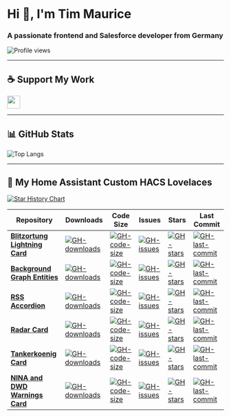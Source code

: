 # Hi 👋, I'm Tim Maurice

### A passionate frontend and Salesforce developer from Germany

![Profile views](https://komarev.com/ghpvc/?username=timmaurice&label=Profile%20views&color=0e75b6&style=flat-square)  

<!---

## 🏆 GitHub Achievements
[![trophy](https://github-profile-trophy.vercel.app/?username=timmaurice&theme=onedark)](https://github.com/ryo-ma/github-profile-trophy)

--->

---

## ☕ Support My Work
[<img src="https://cdn.buymeacoffee.com/buttons/v2/default-yellow.png" height="30" />](https://www.buymeacoffee.com/timmaurice)

---

## 📊 GitHub Stats
![Top Langs](https://github-readme-stats.vercel.app/api/top-langs?username=timmaurice&show_icons=true&locale=en&layout=compact)  
<!--![Tim's GitHub stats](https://github-readme-stats.vercel.app/api?username=timmaurice&show_icons=true&locale=en)-->

---

## 🔌 My Home Assistant Custom HACS Lovelaces

[![Star History Chart](https://api.star-history.com/svg?repos=timmaurice/lovelace-background-graph-entities,timmaurice/lovelace-blitzortung-lightning-card,timmaurice/lovelace-radar-card,timmaurice/lovelace-rss-accordion,timmaurice/lovelace-tankerkoenig-card,timmaurice/lovelace-nina-dwd-card&type=date&legend=top-left)](https://www.star-history.com/#timmaurice/lovelace-background-graph-entities&timmaurice/lovelace-blitzortung-lightning-card&timmaurice/lovelace-radar-card&timmaurice/lovelace-rss-accordion&timmaurice/lovelace-tankerkoenig-card&timmaurice/lovelace-nina-dwd-card&type=date&legend=top-left)

| Repository | Downloads | Code Size | Issues | Stars | Last Commit |
|---|---|---|---|---|---|
| [**Blitzortung Lightning Card**](https://github.com/timmaurice/lovelace-blitzortung-lightning-card) | [![GH-downloads](https://img.shields.io/github/downloads/timmaurice/lovelace-blitzortung-lightning-card/total?style=flat-square&label=%20)](https://github.com/timmaurice/lovelace-blitzortung-lightning-card/releases) | [![GH-code-size](https://img.shields.io/github/languages/code-size/timmaurice/lovelace-blitzortung-lightning-card?style=flat-square&label=%20)](https://github.com/timmaurice/lovelace-blitzortung-lightning-card) | [![GH-issues](https://img.shields.io/github/issues/timmaurice/lovelace-blitzortung-lightning-card?style=flat-square&label=%20)](https://github.com/timmaurice/lovelace-blitzortung-lightning-card/issues) | [![GH-stars](https://img.shields.io/github/stars/timmaurice/lovelace-blitzortung-lightning-card?style=flat-square&label=%20)](https://github.com/timmaurice/lovelace-blitzortung-lightning-card/stargazers) | [![GH-last-commit](https://img.shields.io/github/last-commit/timmaurice/lovelace-blitzortung-lightning-card?style=flat-square&label=%20)](https://github.com/timmaurice/lovelace-blitzortung-lightning-card/commits) |
| [**Background Graph Entities**](https://github.com/timmaurice/lovelace-background-graph-entities) | [![GH-downloads](https://img.shields.io/github/downloads/timmaurice/lovelace-background-graph-entities/total?style=flat-square&label=%20)](https://github.com/timmaurice/lovelace-background-graph-entities/releases) | [![GH-code-size](https://img.shields.io/github/languages/code-size/timmaurice/lovelace-background-graph-entities?style=flat-square&label=%20)](https://github.com/timmaurice/lovelace-background-graph-entities) | [![GH-issues](https://img.shields.io/github/issues/timmaurice/lovelace-background-graph-entities?style=flat-square&label=%20)](https://github.com/timmaurice/lovelace-background-graph-entities/issues) | [![GH-stars](https://img.shields.io/github/stars/timmaurice/lovelace-background-graph-entities?style=flat-square&label=%20)](https://github.com/timmaurice/lovelace-background-graph-entities/stargazers) | [![GH-last-commit](https://img.shields.io/github/last-commit/timmaurice/lovelace-background-graph-entities?style=flat-square&label=%20)](https://github.com/timmaurice/lovelace-background-graph-entities/commits) |
| [**RSS Accordion**](https://github.com/timmaurice/lovelace-rss-accordion) | [![GH-downloads](https://img.shields.io/github/downloads/timmaurice/lovelace-rss-accordion/total?style=flat-square&label=%20)](https://github.com/timmaurice/lovelace-rss-accordion/releases) | [![GH-code-size](https://img.shields.io/github/languages/code-size/timmaurice/lovelace-rss-accordion?style=flat-square&label=%20)](https://github.com/timmaurice/lovelace-rss-accordion) | [![GH-issues](https://img.shields.io/github/issues/timmaurice/lovelace-rss-accordion?style=flat-square&label=%20)](https://github.com/timmaurice/lovelace-rss-accordion/issues) | [![GH-stars](https://img.shields.io/github/stars/timmaurice/lovelace-rss-accordion?style=flat-square&label=%20)](https://github.com/timmaurice/lovelace-rss-accordion/stargazers) | [![GH-last-commit](https://img.shields.io/github/last-commit/timmaurice/lovelace-rss-accordion?style=flat-square&label=%20)](https://github.com/timmaurice/lovelace-rss-accordion/commits) |
| [**Radar Card**](https://github.com/timmaurice/lovelace-radar-card) | [![GH-downloads](https://img.shields.io/github/downloads/timmaurice/lovelace-radar-card/total?style=flat-square&label=%20)](https://github.com/timmaurice/lovelace-radar-card/releases) | [![GH-code-size](https://img.shields.io/github/languages/code-size/timmaurice/lovelace-radar-card?style=flat-square&label=%20)](https://github.com/timmaurice/lovelace-radar-card) | [![GH-issues](https://img.shields.io/github/issues/timmaurice/lovelace-radar-card?style=flat-square&label=%20)](https://github.com/timmaurice/lovelace-radar-card/issues) | [![GH-stars](https://img.shields.io/github/stars/timmaurice/lovelace-radar-card?style=flat-square&label=%20)](https://github.com/timmaurice/lovelace-radar-card/stargazers) | [![GH-last-commit](https://img.shields.io/github/last-commit/timmaurice/lovelace-radar-card?style=flat-square&label=%20)](https://github.com/timmaurice/lovelace-radar-card/commits) |
| [**Tankerkoenig Card**](https://github.com/timmaurice/lovelace-tankerkoenig-card) | [![GH-downloads](https://img.shields.io/github/downloads/timmaurice/lovelace-tankerkoenig-card/total?style=flat-square&label=%20)](https://github.com/timmaurice/lovelace-tankerkoenig-card/releases) | [![GH-code-size](https://img.shields.io/github/languages/code-size/timmaurice/lovelace-tankerkoenig-card?style=flat-square&label=%20)](https://github.com/timmaurice/lovelace-tankerkoenig-card) | [![GH-issues](https://img.shields.io/github/issues/timmaurice/lovelace-tankerkoenig-card?style=flat-square&label=%20)](https://github.com/timmaurice/lovelace-tankerkoenig-card/issues) | [![GH-stars](https://img.shields.io/github/stars/timmaurice/lovelace-tankerkoenig-card?style=flat-square&label=%20)](https://github.com/timmaurice/lovelace-tankerkoenig-card/stargazers) | [![GH-last-commit](https://img.shields.io/github/last-commit/timmaurice/lovelace-tankerkoenig-card?style=flat-square&label=%20)](https://github.com/timmaurice/lovelace-tankerkoenig-card/commits) |
| [**NINA and DWD Warnings Card**](https://github.com/timmaurice/lovelace-nina-dwd-card) | [![GH-downloads](https://img.shields.io/github/downloads/timmaurice/lovelace-nina-dwd-card/total?style=flat-square&label=%20)](https://github.com/timmaurice/lovelace-nina-dwd-card/releases) | [![GH-code-size](https://img.shields.io/github/languages/code-size/timmaurice/lovelace-nina-dwd-card?style=flat-square&label=%20)](https://github.com/timmaurice/lovelace-nina-dwd-card) | [![GH-issues](https://img.shields.io/github/issues/timmaurice/lovelace-nina-dwd-card?style=flat-square&label=%20)](https://github.com/timmaurice/lovelace-nina-dwd-card/issues) | [![GH-stars](https://img.shields.io/github/stars/timmaurice/lovelace-nina-dwd-card?style=flat-square&label=%20)](https://github.com/timmaurice/lovelace-nina-dwd-card/stargazers) | [![GH-last-commit](https://img.shields.io/github/last-commit/timmaurice/lovelace-nina-dwd-card?style=flat-square&label=%20)](https://github.com/timmaurice/lovelace-nina-dwd-card/commits) |
